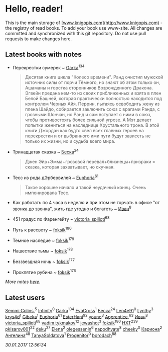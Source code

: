 # Hello, reader!
This is the main storage of [www.knigopis.com](http://www.knigopis.com) - the registry of read books.
To add your book use www-site. All changes are committed and synchronized with this git repository.
Do not use pull requests to make changes here.


## Latest books with notes
* Перекрестки сумерек ~ [Garka](users/115/115753719718250012620-google)<sup>134</sup>
    > Десятая книга цикла "Колесо времени". Ранд очистил мужской источник силы от порчи Тёмного, но знают об этом только он, Ашаманы и горстка сторонников Возрожденного Дракона. Эгвейн предана кем-то из своих приближенных и взята в плен Белой Башней, которая практически полностью находится под контролем Черных Айя. Перрин, пытаясь освободить жену из плена Шайдо, собирается заключить союз с врагами Ранда, с грозными Шончан, но Ранд и сам вступает с ними в союз, чтобы противостоять более сильной угрозе. А Мэт делает попытки жениться на наследнице Хрустального трона. В этой книги Джордан как будто свел всех главных героев на перекрестки и от выбранного ими пути будут зависеть не только их жизни, но и судьба всего мира.

* Тринадцатая сказка ~ [Беска](users/157/1577468-vkontakte)<sup>24</sup>
    > Джен Эйр+Эмма+грозовой перевал+близнецы+призраки = сказка, которая захватывает, но скучная.

* Тесс из рода дЭрбервилей ~ [Euphoria](users/106/106304994652616315178-google)<sup>61</sup>
    > Такое хорошее начало и такой неудачный конец. Очень импонировала Тесс.

* Как работать по 4 часа в неделю и при этом не торчать в офисе "от звонка до звонка", жить где угодно и богатеть ~ [Иван](users/111/111223381196748176136-google)<sup>8</sup>

* 451 градус по Фаренгейту ~ [victoria_spilioti](users/219/219259003-vkontakte)<sup>68</sup>

* Путь к рассвету ~ [foksik](users/173/1734575-vkontakte)<sup>180</sup>

* Темное наследие ~ [foksik](users/173/1734575-vkontakte)<sup>179</sup>

* Нашествие тьмы ~ [foksik](users/173/1734575-vkontakte)<sup>178</sup>

* Беззвездная ночь ~ [foksik](users/173/1734575-vkontakte)<sup>177</sup>

* Проклятие рубина ~ [foksik](users/173/1734575-vkontakte)<sup>176</sup>


_More notes [here](latest_books_with_notes.md)._


## Latest users
[Semmi Colins ](users/100/100632786848817999592-google)<sup>5</sup> 
[Infinity](users/112/112221849148277132186-google)<sup>0</sup> 
[Garka](users/115/115753719718250012620-google)<sup>134</sup> 
[EvaCross](users/101/101087736502737132131-google)<sup>1</sup> 
[Беска](users/157/1577468-vkontakte)<sup>24</sup> 
[Len4e91](users/254/254448176-yandex)<sup>0</sup> 
[Lynthy](users/105/105478879380432387317-google)<sup>3</sup> 
[krys4d](users/120/120448101637152-facebook)<sup>1</sup> 
[Gibeka](users/100/100893165099912551761-google)<sup>1</sup> 
[Euphoria](users/106/106304994652616315178-google)<sup>61</sup> 
[EsterHani](users/305/30558181-vkontakte)<sup>92</sup> 
[youno](users/302/302928912-vkontakte)<sup>3</sup> 
[Apprentice ](users/528/52821952-vkontakte)<sup>63</sup> 
[Иван](users/111/111223381196748176136-google)<sup>8</sup> 
[victoria_spilioti](users/219/219259003-vkontakte)<sup>68</sup> 
[vadim tykmakov](users/166/16680343937491159654-mailru)<sup>12</sup> 
[jewashot](users/199/199946725-vkontakte)<sup>3</sup> 
[foksik](users/173/1734575-vkontakte)<sup>180</sup> 
[HXT](users/100/100002563462782-facebook)<sup>239</sup> 
[pkisarov001](users/311/311057796-yandex)<sup>22</sup> 
[deku](users/384/384194935-vkontakte)<sup>27</sup> 
[Elena](users/459/459594264-yandex)<sup>2</sup> 
[olegessenin](users/390/3901448-vkontakte)<sup>6</sup> 
[napodhvate](users/585/585811540906733201-mailru)<sup>8</sup> 
[cheeky](users/100/100000019595884-facebook)<sup>0</sup> 
[Кариона](users/401/401225211-vkontakte)<sup>2</sup> 
[Ангелина](users/837/83788782-vkontakte)<sup>48</sup> 
[TanyaSoldatova](users/140/140832989-vkontakte)<sup>1</sup> 
[Progenitor](users/310/310433527-vkontakte)<sup>0</sup> 
[borodach](users/157/15706320-vkontakte)<sup>88</sup> 


_30.01.2017 12:56:34_
